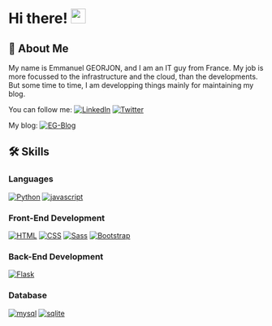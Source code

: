 # Hi there! <img src="https://media.giphy.com/media/hvRJCLFzcasrR4ia7z/giphy.gif" width="29px">

## 🚀 About Me

My name is Emmanuel GEORJON, and I am an IT guy from France.
My job is more focussed to the infrastructure and the cloud, than the developments. But some time to time, I am developping things mainly for maintaining my blog.


You can follow me: 
[![LinkedIn](https://img.shields.io/badge/LinkedIn-0A66C2?style=for-the-badge&logo=linkedin&logoColor=white)](https://www.linkedin.com/in/emmanuelgeorjon/)
[![Twitter](https://img.shields.io/badge/Twitter-1DA1F2?style=for-the-badge&logo=twitter&logoColor=white)](https://twitter.com/emmanuelgeorjon)

My blog: [![EG-Blog](https://img.shields.io/static/v1?label=EG-Blog&message=%20Emmanuel%20GEORJON&color=305F72)](https://emmanuelgeorjon.com/)

## 🛠️ Skills

### Languages

[![Python](https://img.shields.io/badge/Python-3776AB?style=for-the-badge&logo=python&logoColor=white)](https://www.python.org/)
[![javascript](https://img.shields.io/badge/JavaScript-323330?style=for-the-badge&logo=javascript&logoColor=F7DF1E)](https://developer.mozilla.org/fr/docs/Web/JavaScript)

### Front-End Development

[![HTML](https://img.shields.io/badge/HTML5-E34F26?style=for-the-badge&logo=html5&logoColor=white)](https://www.w3.org/standards/webdesign/htmlcss)
[![CSS](https://img.shields.io/badge/CSS3-1572B6?style=for-the-badge&logo=css3&logoColor=white)](https://www.w3.org/standards/webdesign/htmlcss)
[![Sass](https://img.shields.io/badge/SASS-CC6699?style=for-the-badge&logo=sass&logoColor=white)](https://sass-lang.com/)
[![Bootstrap](https://img.shields.io/badge/Bootstrap-563D7C?style=for-the-badge&logo=bootstrap&logoColor=white)](https://getbootstrap.com/)

### Back-End Development

[![Flask](https://img.shields.io/badge/Flask-000000?style=for-the-badge&logo=flask&logoColor=white)](https://flask.palletsprojects.com/en/2.0.x/)

### Database

[![mysql](https://img.shields.io/badge/MySQL-00000F?style=for-the-badge&logo=mysql&logoColor=white)](https://mariadb.org/)
[![sqlite](https://img.shields.io/badge/SQLite-07405E?style=for-the-badge&logo=sqlite&logoColor=white)](https://sqlite.org/index.html)

